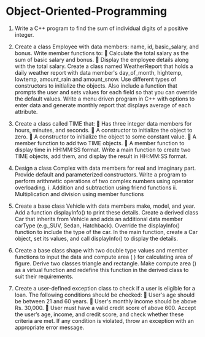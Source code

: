 # Object-Oriented-Programming
1. Write a C++ program to find the sum of individual digits of a positive integer.
2. Create a class Employee with data members: name, id, basic_salary, and bonus. Write
member functions to:
 Calculate the total salary as the sum of basic salary and bonus.
 Display the employee details along with the total salary.
Create a class named WeatherReport that holds a daily weather report with data
member's day_of_month, hightemp, lowtemp, amount_rain and amount_snow. Use
different types of constructors to initialize the objects. Also include a function that
prompts the user and sets values for each field so that you can override the default values.
Write a menu driven program in C++ with options to enter data and generate monthly
report that displays average of each attribute.
4. Create a class called TIME that:
 Has three integer data members for hours, minutes, and seconds.
 A constructor to initialize the object to zero.
 A constructor to initialize the object to some constant value.
 A member function to add two TIME objects.
 A member function to display time in HH:MM:SS format.
Write a main function to create two TIME objects, add them, and display the result in
HH:MM:SS format.
5. Design a class Complex with data members for real and imaginary part. Provide default
and parameterized constructors. Write a program to perform arithmetic operations of two
complex numbers using operator overloading.
i. Addition and subtraction using friend functions
ii. Multiplication and division using member functions

6. Create a base class Vehicle with data members make, model, and year. Add a function
displayInfo() to print these details.
Create a derived class Car that inherits from Vehicle and adds an additional data member
carType (e.g.,SUV, Sedan, Hatchback).
Override the displayInfo() function to include the type of the car.
In the main function, create a Car object, set its values, and call displayInfo() to display
the details.

7. Create a base class shape with two double type values and member functions to input the
data and compute area ( ) for calculating area of figure. Derive two classes triangle and
rectangle. Make compute area () as a virtual function and redefine this function in the
derived class to suit their requirements.
8. Create a user-defined exception class to check if a user is eligible for a loan. The
following conditions should be checked:
 User's age should be between 21 and 60 years.
 User's monthly income should be above Rs. 30,000.
 User must have a valid credit score of above 600.
Accept the user’s age, income, and credit score, and check whether these criteria are met. If
any condition is violated, throw an exception with an appropriate error message.
